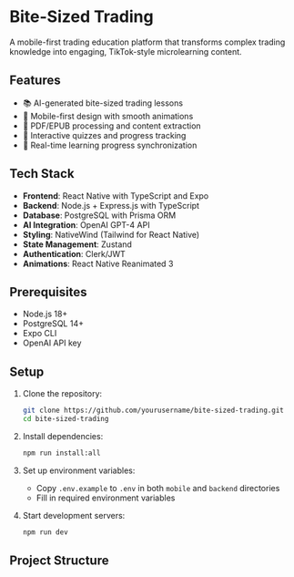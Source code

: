  # Bite-Sized Trading

A mobile-first trading education platform that transforms complex trading knowledge into engaging, TikTok-style microlearning content.

## Features

- 📚 AI-generated bite-sized trading lessons
- 📱 Mobile-first design with smooth animations
- 📖 PDF/EPUB processing and content extraction
- 🎯 Interactive quizzes and progress tracking
- 🔄 Real-time learning progress synchronization

## Tech Stack

- **Frontend**: React Native with TypeScript and Expo
- **Backend**: Node.js + Express.js with TypeScript
- **Database**: PostgreSQL with Prisma ORM
- **AI Integration**: OpenAI GPT-4 API
- **Styling**: NativeWind (Tailwind for React Native)
- **State Management**: Zustand
- **Authentication**: Clerk/JWT
- **Animations**: React Native Reanimated 3

## Prerequisites

- Node.js 18+
- PostgreSQL 14+
- Expo CLI
- OpenAI API key

## Setup

1. Clone the repository:
   ```bash
   git clone https://github.com/yourusername/bite-sized-trading.git
   cd bite-sized-trading
   ```

2. Install dependencies:
   ```bash
   npm run install:all
   ```

3. Set up environment variables:
   - Copy `.env.example` to `.env` in both `mobile` and `backend` directories
   - Fill in required environment variables

4. Start development servers:
   ```bash
   npm run dev
   ```

## Project Structure
